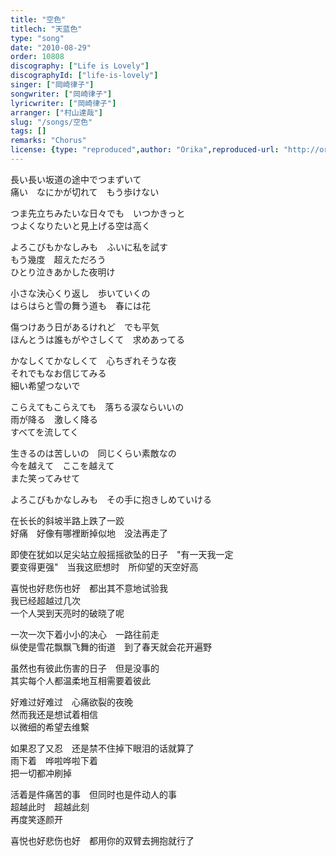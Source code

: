 ```yaml
---
title: "空色"
titlech: "天蓝色"
type: "song"
date: "2010-08-29"
order: 10808
discography: ["Life is Lovely"]
discographyId: ["life-is-lovely"]
singer: ["岡崎律子"]
songwriter: ["岡崎律子"]
lyricwriter: ["岡崎律子"]
arranger: ["村山達哉"]
slug: "/songs/空色"
tags: []
remarks: "Chorus"
license: {type: "reproduced",author: "Orika",reproduced-url: "http://orikamushi.myweb.hinet.net/",reproduced-website: "織歌蟲網站"}
---
```


長い長い坂道の途中でつまずいて   
痛い　なにかが切れて　もう歩けない   
  
つま先立ちみたいな日々でも　いつかきっと   
つよくなりたいと見上げる空は高く   
  
よろこびもかなしみも　ふいに私を試す   
もう幾度　超えただろう   
ひとり泣きあかした夜明け   
  
小さな決心くり返し　歩いていくの   
はらはらと雪の舞う道も　春には花   
  
傷つけあう日があるけれど　でも平気   
ほんとうは誰もがやさしくて　求めあってる   
  
かなしくてかなしくて　心ちぎれそうな夜   
それでもなお信じてみる   
細い希望つないで   
  
こらえてもこらえても　落ちる涙ならいいの   
雨が降る　激しく降る   
すべてを流してく   
  
生きるのは苦しいの　同じくらい素敵なの   
今を越えて　ここを越えて   
また笑ってみせて   
  
よろこびもかなしみも　その手に抱きしめていける  

<!-- 翻译 -->

在长长的斜坡半路上跌了一跤  
好痛　好像有哪裡断掉似地　没法再走了  
  
即使在犹如以足尖站立般摇摇欲坠的日子　"有一天我一定  
要变得更强"　当我这麽想时　所仰望的天空好高  
  
喜悦也好悲伤也好　都出其不意地试验我  
我已经超越过几次  
一个人哭到天亮时的破晓了呢  
  
一次一次下着小小的决心　一路往前走  
纵使是雪花飘飘飞舞的街道　到了春天就会花开遍野  
  
虽然也有彼此伤害的日子　但是没事的  
其实每个人都温柔地互相需要着彼此  
  
好难过好难过　心痛欲裂的夜晚  
然而我还是想试着相信  
以微细的希望去维繫  
  
如果忍了又忍　还是禁不住掉下眼泪的话就算了  
雨下着　哗啦哗啦下着  
把一切都冲刷掉  
  
活着是件痛苦的事　但同时也是件动人的事  
超越此时　超越此刻  
再度笑逐颜开  
  
喜悦也好悲伤也好　都用你的双臂去拥抱就行了
